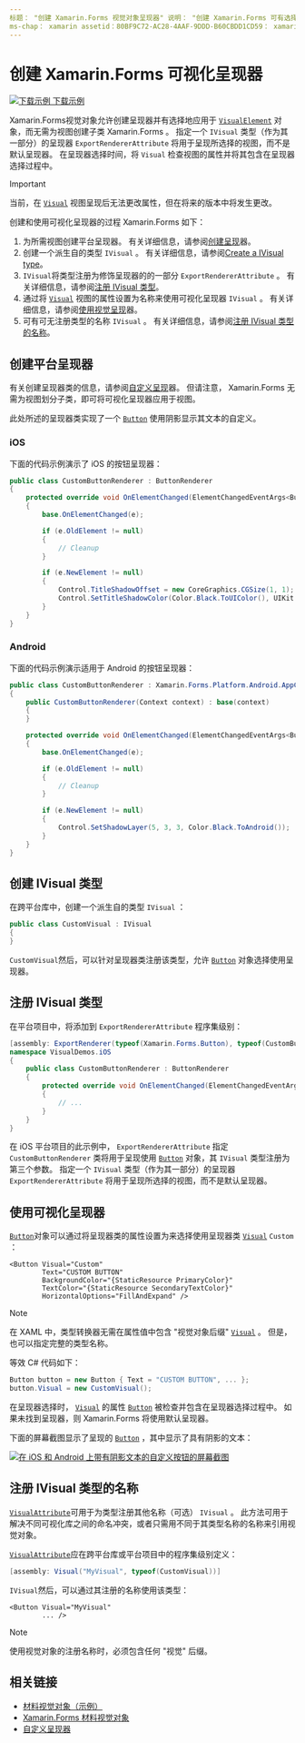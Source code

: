 ```yaml
---
标题： "创建 Xamarin.Forms 视觉对象呈现器" 说明： "创建 Xamarin.Forms 可有选择地应用于 VisualElement 对象的视觉对象，而无需为视图创建子类 Xamarin.Forms 。"
ms-chap： xamarin assetid：80BF9C72-AC28-4AAF-9DDD-B60CBDD1CD59： xamarin 窗体作者： davidbritch： dabritch ms. 日期：03/12/2019 非 loc： [ Xamarin.Forms ， Xamarin.Essentials ]
---
```


# <a name="create-a-xamarinforms-visual-renderer"></a>创建 Xamarin.Forms 可视化呈现器

[![下载示例](~/media/shared/download.png) 下载示例](https://docs.microsoft.com/samples/xamarin/xamarin-forms-samples/userinterface-visualdemos)

Xamarin.Forms视觉对象允许创建呈现器并有选择地应用于 [`VisualElement`](xref:Xamarin.Forms.VisualElement) 对象，而无需为视图创建子类 Xamarin.Forms 。 指定一个 `IVisual` 类型（作为其一部分）的呈现器 `ExportRendererAttribute` 将用于呈现所选择的视图，而不是默认呈现器。 在呈现器选择时间，将 `Visual` 检查视图的属性并将其包含在呈现器选择过程中。

> [!IMPORTANT]
> 当前，在 [`Visual`](xref:Xamarin.Forms.VisualElement.Visual) 视图呈现后无法更改属性，但在将来的版本中将发生更改。

创建和使用可视化呈现器的过程 Xamarin.Forms 如下：

1. 为所需视图创建平台呈现器。 有关详细信息，请参阅[创建呈现](#create-platform-renderers)器。
1. 创建一个派生自的类型 `IVisual` 。 有关详细信息，请参阅[Create a IVisual type](#create-an-ivisual-type)。
1. `IVisual`将类型注册为修饰呈现器的的一部分 `ExportRendererAttribute` 。 有关详细信息，请参阅[注册 IVisual 类型](#register-the-ivisual-type)。
1. 通过将 [`Visual`](xref:Xamarin.Forms.VisualElement.Visual) 视图的属性设置为名称来使用可视化呈现器 `IVisual` 。 有关详细信息，请参阅[使用视觉呈现](#consume-the-visual-renderer)器。
1. 可有可无注册类型的名称 `IVisual` 。 有关详细信息，请参阅[注册 IVisual 类型的名称](#register-a-name-for-the-ivisual-type)。

## <a name="create-platform-renderers"></a>创建平台呈现器

有关创建呈现器类的信息，请参阅[自定义呈现](~/xamarin-forms/app-fundamentals/custom-renderer/index.md)器。 但请注意， Xamarin.Forms 无需为视图划分子类，即可将可视化呈现器应用于视图。

此处所述的呈现器类实现了一个 [`Button`](xref:Xamarin.Forms.Button) 使用阴影显示其文本的自定义。

### <a name="ios"></a>iOS

下面的代码示例演示了 iOS 的按钮呈现器：

```csharp
public class CustomButtonRenderer : ButtonRenderer
{
    protected override void OnElementChanged(ElementChangedEventArgs<Button> e)
    {
        base.OnElementChanged(e);

        if (e.OldElement != null)
        {
            // Cleanup
        }

        if (e.NewElement != null)
        {
            Control.TitleShadowOffset = new CoreGraphics.CGSize(1, 1);
            Control.SetTitleShadowColor(Color.Black.ToUIColor(), UIKit.UIControlState.Normal);
        }
    }
}
```

### <a name="android"></a>Android

下面的代码示例演示适用于 Android 的按钮呈现器：

```csharp
public class CustomButtonRenderer : Xamarin.Forms.Platform.Android.AppCompat.ButtonRenderer
{
    public CustomButtonRenderer(Context context) : base(context)
    {
    }

    protected override void OnElementChanged(ElementChangedEventArgs<Button> e)
    {
        base.OnElementChanged(e);

        if (e.OldElement != null)
        {
            // Cleanup
        }

        if (e.NewElement != null)
        {
            Control.SetShadowLayer(5, 3, 3, Color.Black.ToAndroid());
        }
    }
}
```

## <a name="create-an-ivisual-type"></a>创建 IVisual 类型

在跨平台库中，创建一个派生自的类型 `IVisual` ：

```csharp
public class CustomVisual : IVisual
{
}
```

`CustomVisual`然后，可以针对呈现器类注册该类型，允许 [`Button`](xref:Xamarin.Forms.Button) 对象选择使用呈现器。

## <a name="register-the-ivisual-type"></a>注册 IVisual 类型

在平台项目中，将添加到 `ExportRendererAttribute` 程序集级别：

```csharp
[assembly: ExportRenderer(typeof(Xamarin.Forms.Button), typeof(CustomButtonRenderer), new[] { typeof(CustomVisual) })]
namespace VisualDemos.iOS
{
    public class CustomButtonRenderer : ButtonRenderer
    {
        protected override void OnElementChanged(ElementChangedEventArgs<Button> e)
        {
            // ...
        }
    }
}
```

在 iOS 平台项目的此示例中， `ExportRendererAttribute` 指定 `CustomButtonRenderer` 类将用于呈现使用 [`Button`](xref:Xamarin.Forms.Button) 对象，其 `IVisual` 类型注册为第三个参数。 指定一个 `IVisual` 类型（作为其一部分）的呈现器 `ExportRendererAttribute` 将用于呈现所选择的视图，而不是默认呈现器。

## <a name="consume-the-visual-renderer"></a>使用可视化呈现器

[`Button`](xref:Xamarin.Forms.Button)对象可以通过将呈现器类的属性设置为来选择使用呈现器类 [`Visual`](xref:Xamarin.Forms.VisualElement.Visual) `Custom` ：

```xaml
<Button Visual="Custom"
        Text="CUSTOM BUTTON"
        BackgroundColor="{StaticResource PrimaryColor}"
        TextColor="{StaticResource SecondaryTextColor}"
        HorizontalOptions="FillAndExpand" />
```

> [!NOTE]
> 在 XAML 中，类型转换器无需在属性值中包含 "视觉对象后缀" [`Visual`](xref:Xamarin.Forms.VisualElement.Visual) 。 但是，也可以指定完整的类型名称。

等效 C# 代码如下：

```csharp
Button button = new Button { Text = "CUSTOM BUTTON", ... };
button.Visual = new CustomVisual();
```

在呈现器选择时， [`Visual`](xref:Xamarin.Forms.VisualElement.Visual) 的属性 [`Button`](xref:Xamarin.Forms.Button) 被检查并包含在呈现器选择过程中。 如果未找到呈现器，则 Xamarin.Forms 将使用默认呈现器。

下面的屏幕截图显示了呈现的 [`Button`](xref:Xamarin.Forms.Button) ，其中显示了具有阴影的文本：

[![在 iOS 和 Android 上带有阴影文本的自定义按钮的屏幕截图](material-visual-images/custom-button.png "带有阴影文本的按钮")](material-visual-images/custom-button-large.png#lightbox)

## <a name="register-a-name-for-the-ivisual-type"></a>注册 IVisual 类型的名称

[`VisualAttribute`](xref:Xamarin.Forms.VisualAttribute)可用于为类型注册其他名称（可选） `IVisual` 。 此方法可用于解决不同可视化库之间的命名冲突，或者只需用不同于其类型名称的名称来引用视觉对象。

[`VisualAttribute`](xref:Xamarin.Forms.VisualAttribute)应在跨平台库或平台项目中的程序集级别定义：

```csharp
[assembly: Visual("MyVisual", typeof(CustomVisual))]
```

`IVisual`然后，可以通过其注册的名称使用该类型：

```xaml
<Button Visual="MyVisual"
        ... />
```

> [!NOTE]
> 使用视觉对象的注册名称时，必须包含任何 "视觉" 后缀。

## <a name="related-links"></a>相关链接

- [材料视觉对象（示例）](https://docs.microsoft.com/samples/xamarin/xamarin-forms-samples/userinterface-visualdemos)
- [Xamarin.Forms 材料视觉对象](material-visual.md)
- [自定义呈现器](~/xamarin-forms/app-fundamentals/custom-renderer/index.md)
